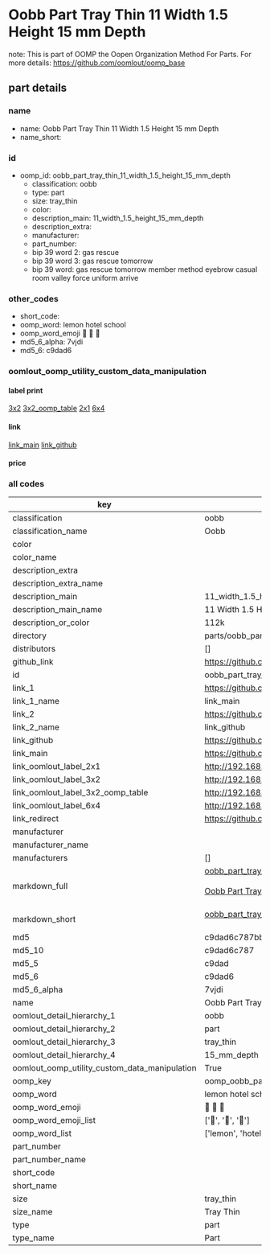 # Oobb Part Tray Thin 11 Width 1.5 Height 15 mm Depth  

note: This is part of OOMP the Oopen Organization Method For Parts. For more details: https://github.com/oomlout/oomp_base

##  part details
  







### name
* name: Oobb Part Tray Thin 11 Width 1.5 Height 15 mm Depth
* name_short: 
### id
* oomp_id: oobb_part_tray_thin_11_width_1.5_height_15_mm_depth
  * classification: oobb
  * type: part
  * size: tray_thin
  * color: 
  * description_main: 11_width_1.5_height_15_mm_depth
  * description_extra: 
  * manufacturer: 
  * part_number: 
  * bip 39 word 2: gas rescue
  * bip 39 word 3: gas rescue tomorrow
  * bip 39 word: gas rescue tomorrow member method eyebrow casual room valley force uniform arrive

### other_codes
* short_code: 
* oomp_word: lemon hotel school
* oomp_word_emoji :lemon: :hotel: :school:
* md5_6_alpha: 7vjdi
* md5_6: c9dad6






### oomlout_oomp_utility_custom_data_manipulation
#### label print
[3x2](http://192.168.1.245:1112/?label=oomp%207vjdi)
[3x2_oomp_table](http://192.168.1.108:1112/?label=oomp%207vjdi)
[2x1](http://192.168.1.242:1112/?label=oomp%207vjdi)
[6x4](http://192.168.1.55:1112/?label=oomp%207vjdi)    

#### link

[link_main](https://github.com/oomlout/oomlout_oomp_version_1_messy/tree/main/parts/oobb_part_tray_thin_11_width_1.5_height_15_mm_depth) [link_github](https://github.com/oomlout/oomlout_oomp_version_1_messy/tree/main/parts/oobb_part_tray_thin_11_width_1.5_height_15_mm_depth)                             

#### price







### all codes 
| key | value |  
| --- | --- |  
| classification | oobb |  
| classification_name | Oobb |  
| color |  |  
| color_name |  |  
| description_extra |  |  
| description_extra_name |  |  
| description_main | 11_width_1.5_height_15_mm_depth |  
| description_main_name | 11 Width 1.5 Height 15 mm Depth |  
| description_or_color | 112k |  
| directory | parts/oobb_part_tray_thin_11_width_1.5_height_15_mm_depth |  
| distributors | [] |  
| github_link | https://github.com/oomlout/oomlout_oomp_part_src/tree/main/parts/oobb_part_tray_thin_11_width_1.5_height_15_mm_depth |  
| id | oobb_part_tray_thin_11_width_1.5_height_15_mm_depth |  
| link_1 | https://github.com/oomlout/oomlout_oomp_version_1_messy/tree/main/parts/oobb_part_tray_thin_11_width_1.5_height_15_mm_depth |  
| link_1_name | link_main |  
| link_2 | https://github.com/oomlout/oomlout_oomp_version_1_messy/tree/main/parts/oobb_part_tray_thin_11_width_1.5_height_15_mm_depth |  
| link_2_name | link_github |  
| link_github | https://github.com/oomlout/oomlout_oomp_version_1_messy/tree/main/parts/oobb_part_tray_thin_11_width_1.5_height_15_mm_depth |  
| link_main | https://github.com/oomlout/oomlout_oomp_version_1_messy/tree/main/parts/oobb_part_tray_thin_11_width_1.5_height_15_mm_depth |  
| link_oomlout_label_2x1 | http://192.168.1.242:1112/?label=oomp%207vjdi |  
| link_oomlout_label_3x2 | http://192.168.1.245:1112/?label=oomp%207vjdi |  
| link_oomlout_label_3x2_oomp_table | http://192.168.1.108:1112/?label=oomp%207vjdi |  
| link_oomlout_label_6x4 | http://192.168.1.55:1112/?label=oomp%207vjdi |  
| link_redirect | https://github.com/oomlout/oomlout_oomp_version_1_messy/tree/main/parts/oobb_part_tray_thin_11_width_1.5_height_15_mm_depth |  
| manufacturer |  |  
| manufacturer_name |  |  
| manufacturers | [] |  
| markdown_full | [oobb_part_tray_thin_11_width_1.5_height_15_mm_depth](none)<br>[](none)<br>[Oobb Part Tray Thin 11 Width 1.5 Height 15 Mm Depth](none)<br><br> |  
| markdown_short | [oobb_part_tray_thin_11_width_1.5_height_15_mm_depth](none)<br><br> |  
| md5 | c9dad6c787bbe475454618adc86dcb00 |  
| md5_10 | c9dad6c787 |  
| md5_5 | c9dad |  
| md5_6 | c9dad6 |  
| md5_6_alpha | 7vjdi |  
| name | Oobb Part Tray Thin 11 Width 1.5 Height 15 mm Depth |  
| oomlout_detail_hierarchy_1 | oobb |  
| oomlout_detail_hierarchy_2 | part |  
| oomlout_detail_hierarchy_3 | tray_thin |  
| oomlout_detail_hierarchy_4 | 15_mm_depth |  
| oomlout_oomp_utility_custom_data_manipulation | True |  
| oomp_key | oomp_oobb_part_tray_thin_11_width_1.5_height_15_mm_depth |  
| oomp_word | lemon hotel school |  
| oomp_word_emoji | :lemon: :hotel: :school: |  
| oomp_word_emoji_list | [':lemon:', ':hotel:', ':school:'] |  
| oomp_word_list | ['lemon', 'hotel', 'school'] |  
| part_number |  |  
| part_number_name |  |  
| short_code |  |  
| short_name |  |  
| size | tray_thin |  
| size_name | Tray Thin |  
| type | part |  
| type_name | Part |  
